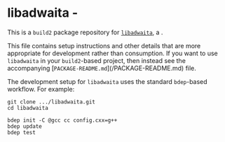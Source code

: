 # libadwaita - <SUMMARY>

This is a `build2` package repository for [`libadwaita`](https://<UPSTREAM-URL>),
a <SUMMARY-OF-FUNCTIONALITY>.

This file contains setup instructions and other details that are more
appropriate for development rather than consumption. If you want to use
`libadwaita` in your `build2`-based project, then instead see the accompanying
[`PACKAGE-README.md`](<PACKAGE>/PACKAGE-README.md) file.

The development setup for `libadwaita` uses the standard `bdep`-based workflow.
For example:

```
git clone .../libadwaita.git
cd libadwaita

bdep init -C @gcc cc config.cxx=g++
bdep update
bdep test
```

